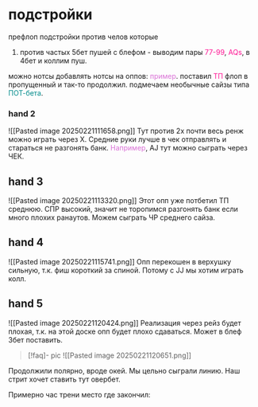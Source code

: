# подстройки
префлоп подстройки против челов которые 
1) против частых 5бет пушей с блефом  - выводим пары <span style="color:rgb(255, 20, 147)">77-99</span>, <span style="color:rgb(255, 20, 147)">AQs</span>, в 4бет и коллим пуш.

можно нотсы добавлять нотсы на оппов:
<span style="color:rgb(218, 112, 214)">пример</span>. поставил <span style="color:rgb(255, 20, 147)">ТП</span> флоп в пропущенный и так-то продолжил. подмечаем необычные сайзы типа<span style="color:rgb(0, 139, 139)"> ПОТ-бета</span>.

### hand 2
![[Pasted image 20250221111658.png]]
Тут против 2х почти весь ренж можно играть через Х.
Средние руки лучше в чек отправлять и стараться не разгонять банк. 
<span style="color:rgb(218, 112, 214)">Например</span>, <span style="color:rgb(218, 112, 214)"></span> AJ тут можно сыграть через ЧЕК.

## hand 3
![[Pasted image 20250221113320.png]]
Этот опп уже потбетил ТП среднюю.
СПР высокий, значит не торопимся разгонять банк если много плохих ранаутов.
Можем сыграть ЧР среднего сайза.

## hand 4
![[Pasted image 20250221115741.png]]
Опп перекошен в верхушку сильную, т.к. фиш короткий за спиной.
Потому с JJ мы хотим играть колл.


## hand 5
![[Pasted image 20250221120424.png]]
Реализация через рейз будет плохая, т.к. на этой доске опп будет плохо сдаваться. Может в блеф 3бет поставить.
> [!faq]- pic
>  ![[Pasted image 20250221120651.png]]

Продолжили полярно, вроде окей. Мы цельно сыграли линию. Наш стрит хочет ставить тут овербет.

Примерно час трени
место где закончил:

